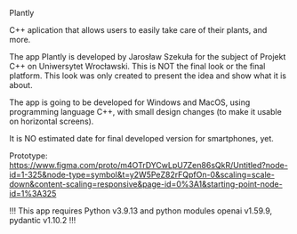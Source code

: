 Plantly

C++ aplication that allows users to easily take care of their plants, and more.

The app Plantly is developed by Jarosław Szekuła for the subject of Projekt C++ on Uniwersytet Wrocławski. This is NOT the final look or the final platform. This look was only created to present the idea and show what it is about.

The app is going to be developed for Windows and MacOS, using programming language C++, with small design changes (to make it usable on horizontal screens).

It is NO estimated date for final developed version for smartphones, yet.

Prototype: https://www.figma.com/proto/m4OTrDYCwLpU7Zen86sQkR/Untitled?node-id=1-325&node-type=symbol&t=y2W5PeZ82rFQpfOn-0&scaling=scale-down&content-scaling=responsive&page-id=0%3A1&starting-point-node-id=1%3A325


!!! This app requires Python v3.9.13 and python modules openai v1.59.9, pydantic v1.10.2 !!!
